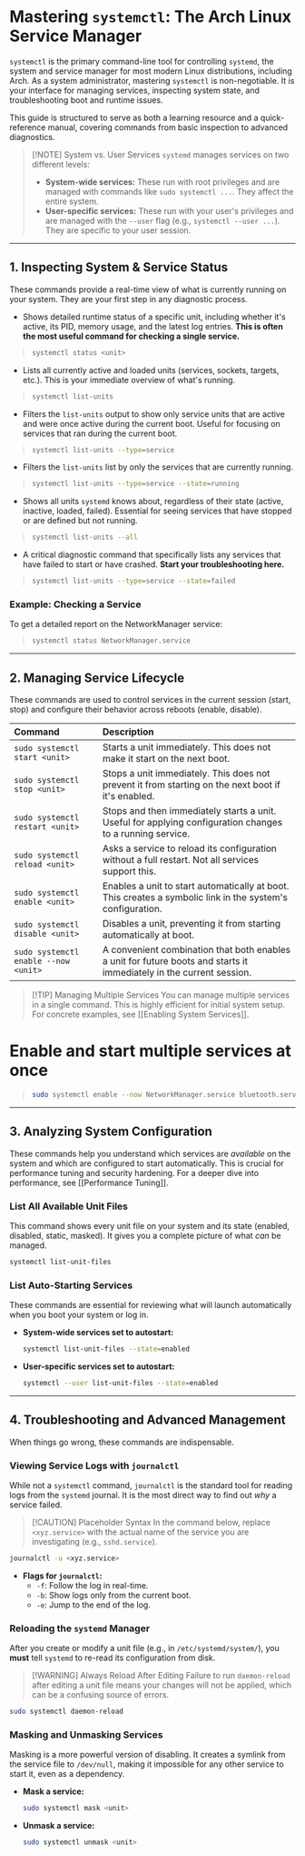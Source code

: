
# Mastering `systemctl`: The Arch Linux Service Manager

`systemctl` is the primary command-line tool for controlling `systemd`, the system and service manager for most modern Linux distributions, including Arch. As a system administrator, mastering `systemctl` is non-negotiable. It is your interface for managing services, inspecting system state, and troubleshooting boot and runtime issues.

This guide is structured to serve as both a learning resource and a quick-reference manual, covering commands from basic inspection to advanced diagnostics.

> [!NOTE] System vs. User Services
> `systemd` manages services on two different levels:
> *   **System-wide services:** These run with root privileges and are managed with commands like `sudo systemctl ...`. They affect the entire system.
> *   **User-specific services:** These run with your user's privileges and are managed with the `--user` flag (e.g., `systemctl --user ...`). They are specific to your user session.

---

## 1. Inspecting System & Service Status

These commands provide a real-time view of what is currently running on your system. They are your first step in any diagnostic process.


- Shows detailed runtime status of a specific unit, including whether it's active, its PID, memory usage, and the latest log entries. **This is often the most useful command for checking a single service.**
> ```bash
> systemctl status <unit>
> ```

 - Lists all currently active and loaded units (services, sockets, targets, etc.). This is your immediate overview of what's running.
> ```bash
> systemctl list-units
> ```

- Filters the `list-units` output to show only service units that are active and were once active during the current boot. Useful for focusing on services that ran during the current boot.
> ```bash
> systemctl list-units --type=service
> ```

- Filters the `list-units` list by only the services that are currently running.
> ```bash
> systemctl list-units --type=service --state=running
> ``` 

- Shows all units `systemd` knows about, regardless of their state (active, inactive, loaded, failed). Essential for seeing services that have stopped or are defined but not running. 
> ```bash
> systemctl list-units --all
> ```

- A critical diagnostic command that specifically lists any services that have failed to start or have crashed. **Start your troubleshooting here.**
> ```bash
> systemctl list-units --type=service --state=failed
> ```

### Example: Checking a Service

To get a detailed report on the NetworkManager service:
> ```bash
> systemctl status NetworkManager.service
> ```

---

## 2. Managing Service Lifecycle

These commands are used to control services in the current session (start, stop) and configure their behavior across reboots (enable, disable).

| Command | Description |
| :--- | :--- |
| `sudo systemctl start <unit>` | Starts a unit immediately. This does not make it start on the next boot. |
| `sudo systemctl stop <unit>` | Stops a unit immediately. This does not prevent it from starting on the next boot if it's enabled. |
| `sudo systemctl restart <unit>` | Stops and then immediately starts a unit. Useful for applying configuration changes to a running service. |
| `sudo systemctl reload <unit>` | Asks a service to reload its configuration without a full restart. Not all services support this. |
| `sudo systemctl enable <unit>` | Enables a unit to start automatically at boot. This creates a symbolic link in the system's configuration. |
| `sudo systemctl disable <unit>` | Disables a unit, preventing it from starting automatically at boot. |
| `sudo systemctl enable --now <unit>` | A convenient combination that both enables a unit for future boots and starts it immediately in the current session. |

> [!TIP] Managing Multiple Services
> You can manage multiple services in a single command. This is highly efficient for initial system setup. For concrete examples, see [[Enabling System Services]].


# Enable and start multiple services at once
> ```bash
> sudo systemctl enable --now NetworkManager.service bluetooth.service firewalld.service
> ```

---

## 3. Analyzing System Configuration

These commands help you understand which services are *available* on the system and which are configured to start automatically. This is crucial for performance tuning and security hardening. For a deeper dive into performance, see [[Performance Tuning]].

### List All Available Unit Files
This command shows every unit file on your system and its state (enabled, disabled, static, masked). It gives you a complete picture of what *can* be managed.
```bash
systemctl list-unit-files
```

### List Auto-Starting Services
These commands are essential for reviewing what will launch automatically when you boot your system or log in.

*   **System-wide services set to autostart:**
    ```bash
    systemctl list-unit-files --state=enabled
    ```

*   **User-specific services set to autostart:**
    ```bash
    systemctl --user list-unit-files --state=enabled
    ```

---

## 4. Troubleshooting and Advanced Management

When things go wrong, these commands are indispensable.

### Viewing Service Logs with `journalctl`
While not a `systemctl` command, `journalctl` is the standard tool for reading logs from the `systemd` journal. It is the most direct way to find out *why* a service failed.

> [!CAUTION] Placeholder Syntax
> In the command below, replace `<xyz.service>` with the actual name of the service you are investigating (e.g., `sshd.service`).

```bash
journalctl -u <xyz.service>
```
*   **Flags for `journalctl`:**
    *   `-f`: Follow the log in real-time.
    *   `-b`: Show logs only from the current boot.
    *   `-e`: Jump to the end of the log.

### Reloading the `systemd` Manager
After you create or modify a unit file (e.g., in `/etc/systemd/system/`), you **must** tell `systemd` to re-read its configuration from disk.

> [!WARNING] Always Reload After Editing
> Failure to run `daemon-reload` after editing a unit file means your changes will not be applied, which can be a confusing source of errors.

```bash
sudo systemctl daemon-reload
```

### Masking and Unmasking Services
Masking is a more powerful version of disabling. It creates a symlink from the service file to `/dev/null`, making it impossible for any other service to start it, even as a dependency.

*   **Mask a service:**
    ```bash
    sudo systemctl mask <unit>
    ```
*   **Unmask a service:**
    ```bash
    sudo systemctl unmask <unit>
    ```
